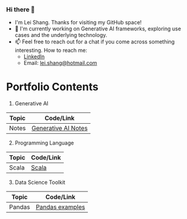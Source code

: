 ### Hi there 👋

<!--
**lshang0311/lshang0311** is a ✨ _special_ ✨ repository because its `README.md` (this file) appears on your GitHub profile.

Here are some ideas to get you started:

- 🔭 I’m currently working on ...
- 🌱 I’m currently learning ...
- 👯 I’m looking to collaborate on ...
- 🤔 I’m looking for help with ...
- 💬 Ask me about ...
- 📫 How to reach me: ...
- 😄 Pronouns: ...
- ⚡ Fun fact: ...
-->
- I'm Lei Shang. Thanks for visiting my GitHub space!
- 🔭 I'm currently working on Generative AI frameworks, exploring use cases and the underlying technology.
- 📫 Feel free to reach out for a chat if you come across something interesting. How to reach me:
     - [LinkedIn](https://www.linkedin.com/in/lei-shang-929590114/)
     - Email: lei.shang@hotmail.com

# Portfolio Contents

1. Generative AI
   
| Topic  | Code/Link   |
|--------|-------------|
| Notes  |   [Generative AI Notes](https://github.com/lshang0311/genai-notes)      |

2. Programming Language
   
| Topic  | Code/Link   |
|--------|-------------|
| Scala  |   [Scala](https://github.com/lshang0311/fun-with-weather-scala)    |

3. Data Science Toolkit
   
| Topic  | Code/Link   |
|--------|-------------|
| Pandas | [Pandas examples](https://github.com/lshang0311/pandas-examples)   |
